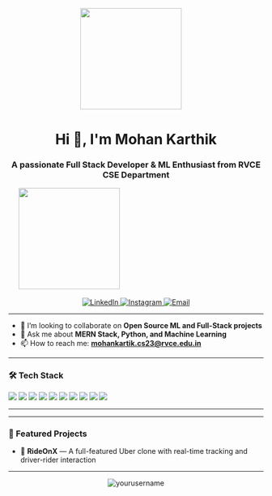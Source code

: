 <!-- HEADER -->

<p align="center">
  <img src="https://i.pinimg.com/originals/e4/26/70/e426702edf874b181aced1e2fa5c6cde.gif" width="200"/>
  &nbsp;&nbsp;&nbsp;&nbsp;
  <h1 align="center">Hi 👋, I'm Mohan Karthik</h1>
  <h3 align="center">A passionate Full Stack Developer & ML Enthusiast from RVCE CSE Department</h3>
  &nbsp;&nbsp;&nbsp;&nbsp;
  <img src="https://i.pinimg.com/originals/e4/26/70/e426702edf874b181aced1e2fa5c6cde.gif" width="200"/>
</p>

<!-- SOCIAL ICONS -->

<p align="center">
  <a href="https://www.linkedin.com/in/mohan-karthik-aa169a294" target="_blank">
    <img alt="LinkedIn" src="https://img.shields.io/badge/LinkedIn-blue?style=for-the-badge&logo=linkedin&logoColor=white" />
  </a>
  
  <a href="https://www.instagram.com/karthik__147?igsh=MXNudTJ5MHZwY2ZmZA==" target="_blank">
    <img alt="Instagram" src="https://img.shields.io/badge/Instagram-E4405F?style=for-the-badge&logo=instagram&logoColor=white" />
  </a>
  
  <a href="mailto:mohankartik.cs23@rvce.edu.in">
    <img alt="Email" src="https://img.shields.io/badge/Email-D14836?style=for-the-badge&logo=gmail&logoColor=white" />
  </a>
</p>

---

<!-- ABOUT SECTION -->

- 👯 I’m looking to collaborate on **Open Source ML and Full-Stack projects**
- 💬 Ask me about **MERN Stack, Python, and Machine Learning**
- 📫 How to reach me: **mohankartik.cs23@rvce.edu.in**

---

<!-- TECH STACK -->

### 🛠️ Tech Stack

<p align="left">
  <img src="https://img.shields.io/badge/MongoDB-47A248?logo=mongodb&logoColor=white&style=for-the-badge" />
  <img src="https://img.shields.io/badge/Express.js-000000?logo=express&logoColor=white&style=for-the-badge" />
  <img src="https://img.shields.io/badge/React-20232A?logo=react&logoColor=61DAFB&style=for-the-badge" />
  <img src="https://img.shields.io/badge/Node.js-339933?logo=nodedotjs&logoColor=white&style=for-the-badge" />
  <img src="https://img.shields.io/badge/JavaScript-F7DF1E?logo=javascript&logoColor=black&style=for-the-badge" />
  <img src="https://img.shields.io/badge/HTML5-E34F26?logo=html5&logoColor=white&style=for-the-badge" />
  <img src="https://img.shields.io/badge/CSS3-1572B6?logo=css3&logoColor=white&style=for-the-badge" />
  <img src="https://img.shields.io/badge/Python-3776AB?logo=python&logoColor=white&style=for-the-badge" />
  <img src="https://img.shields.io/badge/C++-00599C?logo=c%2B%2B&logoColor=white&style=for-the-badge" />
  <img src="https://img.shields.io/badge/SQL-4479A1?logo=mysql&logoColor=white&style=for-the-badge" />
</p>

---

<!-- GITHUB STATS -->

<!-- (You can add GitHub stats here later if needed) -->

---

<!-- PROJECTS -->

### 🚀 Featured Projects

- 🔗 **RideOnX** — A full-featured Uber clone with real-time tracking and driver-rider interaction

---

<!-- FOOTER -->

<p align="center">
  <img src="https://komarev.com/ghpvc/?username=yourusername&label=Profile%20views&color=0e75b6&style=flat" alt="yourusername" />
</p>
